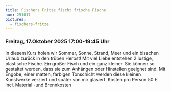 ```yaml
---
title: Fischers Fritze fischt frische Fische
num: 251017
pictures:
  - fischers-fritze
---
```


### Freitag, 17.Oktober 2025 17:00-19:45 Uhr


In diesem Kurs holen wir Sommer, Sonne, Strand, Meer und ein bisschen Urlaub zurück in den trüben
Herbst!
Mit viel Liebe entstehen 2 lustige, plastische Fische. Ein großer Fisch und ein ganz kleiner.
Sie können so gestaltet werden, dass sie zum Anhängen oder Hinstellen geeignet sind. Mit Engobe, einer
matten, farbigen Tonschicht werden diese kleinen Kunstwerke verziert und später von mir glasiert.
Kosten pro Person 50 € incl. Material -und Brennkosten